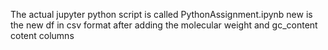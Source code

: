 The actual jupyter python script is called PythonAssignment.ipynb
new is the new df in csv format after adding the molecular weight and gc_content cotent columns
